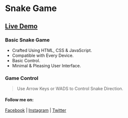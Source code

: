 # Snake Game
## [Live Demo](https://script-doodle.github.io/snake/)
### Basic Snake Game
- Crafted Using HTML, CSS & JavaScript.
- Compatible with Every Device.
- Basic Control.
- Minimal & Pleasing User Interface.
### Game Control
> Use Arrow Keys or WADS to Control Snake Direction.

#### Follow me on:
[Facebook](https://www.facebook.com/script.doodle) | [Instagram](https://www.instagram.com/script_doodle/) | [Twitter](https://twitter.com/script_doodle)
